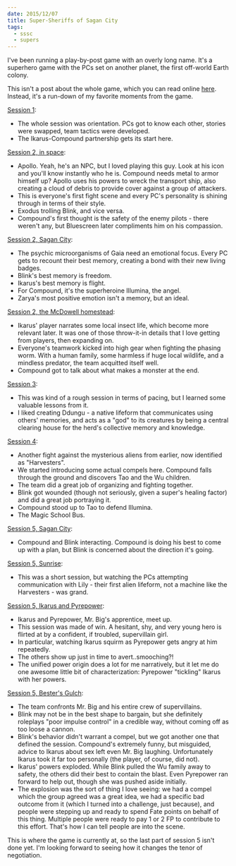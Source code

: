```yaml
---
date: 2015/12/07
title: Super-Sheriffs of Sagan City
tags:
  - sssc
  - supers
---
```


I've been running a play-by-post game with an overly long name.
It's a superhero game with the PCs set on another planet,
the first off-world Earth colony.

This isn't a post about the whole game, which you can read
online [here](https://www.tavern-keeper.com/campaign/764/latest).
Instead, it's a run-down of my favorite moments from the game.

<!-- more -->

[Session 1](https://www.tavern-keeper.com/roleplay/937):

* The whole session was orientation. PCs got to know each other, stories were swapped, team tactics were developed.
* The Ikarus-Compound partnership gets its start here.

[Session 2, in space](https://www.tavern-keeper.com/roleplay/952):

* Apollo. Yeah, he's an NPC, but I loved playing this guy. Look at his icon and you'll know instantly who he is. Compound needs metal to armor himself up? Apollo uses his powers to wreck the transport ship, also creating a cloud of debris to provide cover against a group of attackers.
* This is everyone's first fight scene and every PC's personality is shining through in terms of their style.
* Exodus trolling Blink, and vice versa.
* Compound's first thought is the safety of the enemy pilots - there weren't any, but Bluescreen later compliments him on his compassion.

[Session 2, Sagan City](https://www.tavern-keeper.com/roleplay/999):

* The psychic microorganisms of Gaia need an emotional focus. Every PC gets to recount their best memory, creating a bond with their new living badges.
* Blink's best memory is freedom.
* Ikarus's best memory is flight.
* For Compound, it's the superheroine Illumina, the angel.
* Zarya's most positive emotion isn't a memory, but an ideal.

[Session 2, the McDowell homestead](https://www.tavern-keeper.com/roleplay/1053):

* Ikarus' player narrates some local insect life, which become more relevant later. It was one of those throw-it-in details that I love getting from players, then expanding on.
* Everyone's teamwork kicked into high gear when fighting the phasing worm. With a human family, some harmless if huge local wildlife, and a mindless predator, the team acquitted itself well.
* Compound got to talk about what makes a monster at the end.

[Session 3](https://www.tavern-keeper.com/roleplay/1130):

* This was kind of a rough session in terms of pacing, but I learned some valuable lessons from it.
* I liked creating Ddungu - a native lifeform that communicates using others' memories, and acts as a "god" to its creatures by being a central clearing house for the herd's collective memory and knowledge.

[Session 4](https://www.tavern-keeper.com/roleplay/1312):

* Another fight against the mysterious aliens from earlier, now identified as "Harvesters".
* We started introducing some actual compels here. Compound falls through the ground and discovers Tao and the Wu children.
* The team did a great job of organizing and fighting together.
* Blink got wounded (though not seriously, given a super's healing factor) and did a great job portraying it.
* Compound stood up to Tao to defend Illumina.
* The Magic School Bus.

[Session 5, Sagan City](https://www.tavern-keeper.com/roleplay/1684):

* Compound and Blink interacting. Compound is doing his best to come up with a plan, but Blink is concerned about the direction it's going.

[Session 5, Sunrise](https://www.tavern-keeper.com/roleplay/1685):

* This was a short session, but watching the PCs attempting communication with Lily - their first alien lifeform, not a machine like the Harvesters - was grand.

[Session 5, Ikarus and Pyrepower](https://www.tavern-keeper.com/roleplay/1729):

* Ikarus and Pyrepower, Mr. Big's apprentice, meet up.
* This session was made of win. A hesitant, shy, and very young hero is flirted at by a confident, if troubled, supervillain girl.
* In particular, watching Ikarus squirm as Pyrepower gets angry at him repeatedly.
* The others show up just in time to avert..smooching?!
* The unified power origin does a lot for me narratively, but it let me do one awesome little bit of characterization: Pyrepower "tickling" Ikarus with her powers.

[Session 5, Bester's Gulch](https://www.tavern-keeper.com/roleplay/1758):

* The team confronts Mr. Big and his entire crew of supervillains.
* Blink may not be in the best shape to bargain, but she definitely roleplays "poor impulse control" in a credible way, without coming off as too loose a cannon.
* Blink's behavior didn't warrant a compel, but we got another one that defined the session. Compound's extremely funny, but misguided, advice to Ikarus about sex left even Mr. Big laughing. Unfortunately Ikarus took it far too personally (the player, of course, did not).
* Ikarus' powers exploded. While Blink pulled the Wu family away to safety, the others did their best to contain the blast. Even Pyrepower ran forward to help out, though she was pushed aside initially.
* The explosion was the sort of thing I love seeing: we had a compel which the group agreed was a great idea, we had a specific bad outcome from it (which I turned into a challenge, just because), and people were stepping up and ready to spend Fate points on behalf of this thing. Multiple people were ready to pay 1 or 2 FP to contribute to this effort. That's how I can tell people are into the scene.

This is where the game is currently at, so the last part of session 5 isn't done yet.
I'm looking forward to seeing how it changes the tenor of negotiation.

